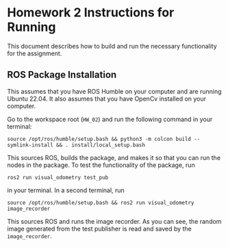 # Homework 2 Instructions for Running

This document describes how to build and run the necessary functionality for the assignment.

## ROS Package Installation
This assumes that you have ROS Humble on your computer and are running Ubuntu 22.04. It also assumes that you have OpenCv installed on your computer.

Go to the workspace root (`HW_02`) and run the following command in your terminal:
```
source /opt/ros/humble/setup.bash && python3 -m colcon build --symlink-install && . install/local_setup.bash
```
This sources ROS, builds the package, and makes it so that you can run the nodes in the package. To test the functionality of the package, run

```
ros2 run visual_odometry test_pub
```
in your terminal. In a second terminal, run

```
source /opt/ros/humble/setup.bash && ros2 run visual_odometry image_recorder
```

This sources ROS and runs the image recorder. As you can see, the random image generated from the test publisher is read and saved by the `image_recorder`.